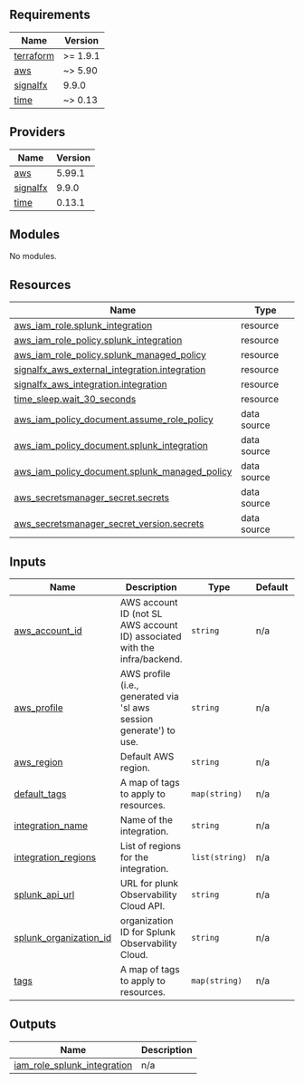 <!-- BEGIN_TF_DOCS -->
## Requirements

| Name | Version |
|------|---------|
| <a name="requirement_terraform"></a> [terraform](#requirement\_terraform) | >= 1.9.1 |
| <a name="requirement_aws"></a> [aws](#requirement\_aws) | ~> 5.90 |
| <a name="requirement_signalfx"></a> [signalfx](#requirement\_signalfx) | 9.9.0 |
| <a name="requirement_time"></a> [time](#requirement\_time) | ~> 0.13 |

## Providers

| Name | Version |
|------|---------|
| <a name="provider_aws"></a> [aws](#provider\_aws) | 5.99.1 |
| <a name="provider_signalfx"></a> [signalfx](#provider\_signalfx) | 9.9.0 |
| <a name="provider_time"></a> [time](#provider\_time) | 0.13.1 |

## Modules

No modules.

## Resources

| Name | Type |
|------|------|
| [aws_iam_role.splunk_integration](https://registry.terraform.io/providers/hashicorp/aws/latest/docs/resources/iam_role) | resource |
| [aws_iam_role_policy.splunk_integration](https://registry.terraform.io/providers/hashicorp/aws/latest/docs/resources/iam_role_policy) | resource |
| [aws_iam_role_policy.splunk_managed_policy](https://registry.terraform.io/providers/hashicorp/aws/latest/docs/resources/iam_role_policy) | resource |
| [signalfx_aws_external_integration.integration](https://registry.terraform.io/providers/splunk-terraform/signalfx/9.9.0/docs/resources/aws_external_integration) | resource |
| [signalfx_aws_integration.integration](https://registry.terraform.io/providers/splunk-terraform/signalfx/9.9.0/docs/resources/aws_integration) | resource |
| [time_sleep.wait_30_seconds](https://registry.terraform.io/providers/hashicorp/time/latest/docs/resources/sleep) | resource |
| [aws_iam_policy_document.assume_role_policy](https://registry.terraform.io/providers/hashicorp/aws/latest/docs/data-sources/iam_policy_document) | data source |
| [aws_iam_policy_document.splunk_integration](https://registry.terraform.io/providers/hashicorp/aws/latest/docs/data-sources/iam_policy_document) | data source |
| [aws_iam_policy_document.splunk_managed_policy](https://registry.terraform.io/providers/hashicorp/aws/latest/docs/data-sources/iam_policy_document) | data source |
| [aws_secretsmanager_secret.secrets](https://registry.terraform.io/providers/hashicorp/aws/latest/docs/data-sources/secretsmanager_secret) | data source |
| [aws_secretsmanager_secret_version.secrets](https://registry.terraform.io/providers/hashicorp/aws/latest/docs/data-sources/secretsmanager_secret_version) | data source |

## Inputs

| Name | Description | Type | Default | Required |
|------|-------------|------|---------|:--------:|
| <a name="input_aws_account_id"></a> [aws\_account\_id](#input\_aws\_account\_id) | AWS account ID (not SL AWS account ID) associated with the infra/backend. | `string` | n/a | yes |
| <a name="input_aws_profile"></a> [aws\_profile](#input\_aws\_profile) | AWS profile (i.e., generated via 'sl aws session generate') to use. | `string` | n/a | yes |
| <a name="input_aws_region"></a> [aws\_region](#input\_aws\_region) | Default AWS region. | `string` | n/a | yes |
| <a name="input_default_tags"></a> [default\_tags](#input\_default\_tags) | A map of tags to apply to resources. | `map(string)` | n/a | yes |
| <a name="input_integration_name"></a> [integration\_name](#input\_integration\_name) | Name of the integration. | `string` | n/a | yes |
| <a name="input_integration_regions"></a> [integration\_regions](#input\_integration\_regions) | List of regions for the integration. | `list(string)` | n/a | yes |
| <a name="input_splunk_api_url"></a> [splunk\_api\_url](#input\_splunk\_api\_url) | URL for plunk Observability Cloud API. | `string` | n/a | yes |
| <a name="input_splunk_organization_id"></a> [splunk\_organization\_id](#input\_splunk\_organization\_id) | organization ID for Splunk Observability Cloud. | `string` | n/a | yes |
| <a name="input_tags"></a> [tags](#input\_tags) | A map of tags to apply to resources. | `map(string)` | n/a | yes |

## Outputs

| Name | Description |
|------|-------------|
| <a name="output_iam_role_splunk_integration"></a> [iam\_role\_splunk\_integration](#output\_iam\_role\_splunk\_integration) | n/a |
<!-- END_TF_DOCS -->
